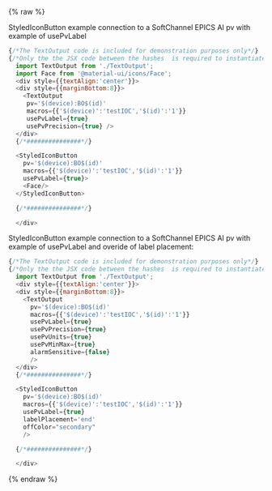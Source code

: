 {% raw %}

StyledIconButton example connection to a SoftChannel EPICS AI pv with example of usePvLabel

```js
{/*The TextOutput code is included for demonstration purposes only*/}  
{/*Only the the JSX code between the hashes  is required to instantiate the StyledIconButton */}  
  import TextOutput from './TextOutput';
  import Face from '@material-ui/icons/Face';
  <div style={{textAlign:'center'}}>
  <div style={{marginBottom:8}}>
    <TextOutput   
     pv='$(device):BO$(id)'
     macros={{'$(device)':'testIOC','$(id)':'1'}} 
     usePvLabel={true} 
     usePvPrecision={true} />
  </div>
  {/*###############*/}  

  <StyledIconButton    
    pv='$(device):BO$(id)'
    macros={{'$(device)':'testIOC','$(id)':'1'}} 
    usePvLabel={true}>
    <Face/>
  </StyledIconButton>

  {/*###############*/}

  </div>
```
StyledIconButton example connection to a SoftChannel EPICS AI pv with example of usePvLabel and overide of label placement:

```js
{/*The TextOutput code is included for demonstration purposes only*/}  
{/*Only the the JSX code between the hashes  is required to instantiate the StyledIconButton */}  
  import TextOutput from './TextOutput';
  <div style={{textAlign:'center'}}>
  <div style={{marginBottom:8}}>
    <TextOutput
      pv='$(device):BO$(id)'
      macros={{'$(device)':'testIOC','$(id)':'1'}} 
      usePvLabel={true}
      usePvPrecision={true}
      usePvUnits={true}
      usePvMinMax={true}
      alarmSensitive={false}
      />
  </div>
  {/*###############*/}  

  <StyledIconButton  
    pv='$(device):BO$(id)'
    macros={{'$(device)':'testIOC','$(id)':'1'}} 
    usePvLabel={true} 
    labelPlacement='end' 
    offColor="secondary"
    />

  {/*###############*/}

  </div>
```
{% endraw %}